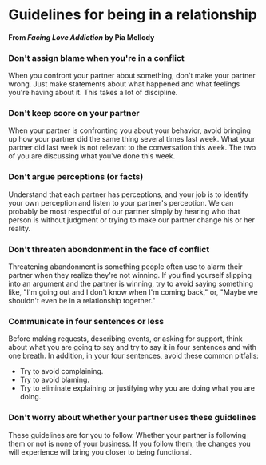 # Guidelines for being in a relationship
#### From _Facing Love Addiction_ by Pia Mellody

### Don't assign blame when you're in a conflict
When you confront your partner about something, don't make your partner wrong. Just make
statements about what happened and what feelings you're having about it. This takes a lot of
discipline.

### Don't keep score on your partner
When your partner is confronting you about your behavior, avoid bringing up how your partner
did the same thing several times last week. What your partner did last week is not relevant to the
conversation this week. The two of you are discussing what you&#39;ve done this week.

### Don't argue perceptions (or facts)
Understand that each partner has perceptions, and your job is to identify your own perception
and listen to your partner&#39;s perception. We can probably be most respectful of our partner simply
by hearing who that person is without judgment or trying to make our partner change his or her
reality.

### Don't threaten abondonment in the face of conflict
Threatening abandonment is something people often use to alarm their partner when they realize
they&#39;re not winning. If you find yourself slipping into an argument and the partner is winning,
try to avoid saying something like, &quot;I&#39;m going out and I don&#39;t know when I&#39;m coming back,&quot; or,
&quot;Maybe we shouldn&#39;t even be in a relationship together.&quot;

### Communicate in four sentences or less
Before making requests, describing events, or asking for support, think about what you are going
to say and try to say it in four sentences and with one breath. In addition, in your four sentences,
avoid these common pitfalls:
* Try to avoid complaining.
* Try to avoid blaming.
* Try to eliminate explaining or justifying why you are doing what you are doing.

### Don't worry about whether your partner uses these guidelines
These guidelines are for you to follow. Whether your partner is following them or not is none of your
business. If you follow them, the changes you will experience will bring you closer to being functional.

